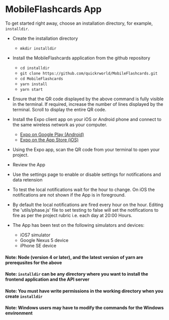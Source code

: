 # MobileFlashcards App

To get started right away, choose an installation directory, for example, `installdir`.

* Create the installation directory
    - `mkdir installdir`

* Install the MobileFlashcards application from the github repository
    - `cd installdir`
    - `git clone https://github.com/quickrworld/MobileFlashcards.git`
    - `cd MobileFlashcards`
    - `yarn install`
    - `yarn start`
    
* Ensure that the QR code displayed by the above command is fully visible in the terminal. If required, increase the number of lines displayed by the terminal. Scroll to display the entire QR code.
    
* Install the Expo client app on your iOS or Android phone and connect to the same wireless network as your computer. 
    - [Expo on Google Play (Android)](https://play.google.com/store/apps/details?id=host.exp.exponent)
    - [Expo on the App Store (iOS)](https://itunes.apple.com/us/app/expo-client/id982107779)
    
* Using the Expo app, scan the QR code from your terminal to open your project.

* Review the App

* Use the settings page to enable or disable settings for notifications and data retension

* To test the local notifications wait for the hour to change. On iOS the notifications are not shown if the App is in foreground.

* By default the local notifications are fired every hour on the hour. Editing the 'utils/phase.js' file to set testing to false will set the notifications to fire as per the project rubric i.e. each day at 20:00 Hours.

* The App has been test on the following simulators and devices:
    - iOS7 simulator
    - Google Nexus 5 device
    - iPhone SE device

#### Note: Node (version 4 or later), and the latest version of yarn are prerequsites for the above
#### Note: `installdir` can be any directory where you want to install the frontend application and the API server
#### Note: You must have write permissions in the working directory when you create `installdir`
#### Note: Windows users may have to modify the commands for the Windows environment
